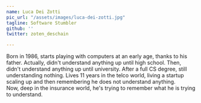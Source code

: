 ```yaml
---
name: Luca Dei Zotti
pic_url: "/assets/images/luca-dei-zotti.jpg"
tagline: Software Stumbler
github: ''
twitter: zoten_deschain

---
```

Born in 1986, starts playing with computers at an early age, thanks to his father. Actually, didn't understand anything up until high school. Then, didn't understand anything up until university. After a full CS degree, still understanding nothing. Lives 11 years in the telco world, living a startup scaling up and then remembering he does not understand anything.  
Now, deep in the insurance world, he's trying to remember what he is trying to understand.